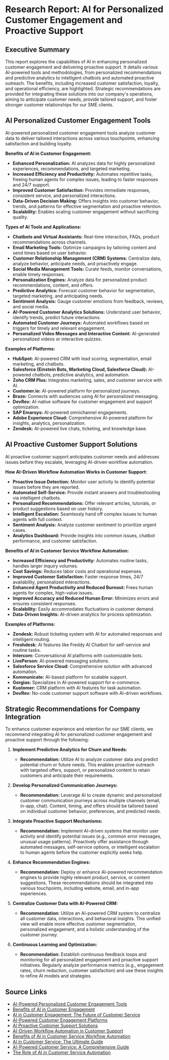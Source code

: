 # Research Report: AI for Personalized Customer Engagement and Proactive Support

## Executive Summary

This report explores the capabilities of AI in enhancing personalized customer engagement and delivering proactive support. It details various AI-powered tools and methodologies, from personalized recommendations and predictive analytics to intelligent chatbots and automated proactive outreach. The benefits, including increased customer satisfaction, loyalty, and operational efficiency, are highlighted. Strategic recommendations are provided for integrating these solutions into our company's operations, aiming to anticipate customer needs, provide tailored support, and foster stronger customer relationships for our SME clients.

## AI Personalized Customer Engagement Tools

AI-powered personalized customer engagement tools analyze customer data to deliver tailored interactions across various touchpoints, enhancing satisfaction and building loyalty.

**Benefits of AI in Customer Engagement:**
*   **Enhanced Personalization:** AI analyzes data for highly personalized experiences, recommendations, and targeted marketing.
*   **Increased Efficiency and Productivity:** Automates repetitive tasks, freeing human agents for complex issues, leading to faster responses and 24/7 support.
*   **Improved Customer Satisfaction:** Provides immediate responses, consistent service, and personalized interactions.
*   **Data-Driven Decision Making:** Offers insights into customer behavior, trends, and patterns for effective segmentation and proactive retention.
*   **Scalability:** Enables scaling customer engagement without sacrificing quality.

**Types of AI Tools and Applications:**
*   **Chatbots and Virtual Assistants:** Real-time interaction, FAQs, product recommendations across channels.
*   **Email Marketing Tools:** Optimize campaigns by tailoring content and send times based on user behavior.
*   **Customer Relationship Management (CRM) Systems:** Centralize data, analyze behavior, anticipate needs, and proactively engage.
*   **Social Media Management Tools:** Curate feeds, monitor conversations, enable timely responses.
*   **Personalization Engines:** Analyze data for personalized product recommendations, content, and offers.
*   **Predictive Analytics:** Forecast customer behavior for segmentation, targeted marketing, and anticipating needs.
*   **Sentiment Analysis:** Gauge customer emotions from feedback, reviews, and social media.
*   **AI-Powered Customer Analytics Solutions:** Understand user behavior, identify trends, predict future interactions.
*   **Automated Customer Journeys:** Automated workflows based on triggers for timely and relevant engagement.
*   **Personalized Video Messages and Interactive Content:** AI-generated personalized videos or interactive quizzes.

**Examples of Platforms:**
*   **HubSpot:** AI-powered CRM with lead scoring, segmentation, email marketing, and chatbots.
*   **Salesforce (Einstein Bots, Marketing Cloud, Salesforce Cloud):** AI-powered chatbots, predictive analytics, and automation.
*   **Zoho CRM Plus:** Integrates marketing, sales, and customer service with AI.
*   **Customer.io:** AI-powered platform for personalized journeys.
*   **Braze:** Connects with audiences using AI for personalized messaging.
*   **DevRev:** AI-native software for customer engagement and support optimization.
*   **SAP Emarsys:** AI-powered omnichannel engagements.
*   **Adobe Experience Cloud:** Comprehensive AI-powered platform for insights, analytics, personalization.
*   **Zendesk:** AI-powered live chats, ticketing, and knowledge base.

## AI Proactive Customer Support Solutions

AI proactive customer support anticipates customer needs and addresses issues before they escalate, leveraging AI-driven workflow automation.

**How AI-Driven Workflow Automation Works in Customer Support:**
*   **Proactive Issue Detection:** Monitor user activity to identify potential issues before they are reported.
*   **Automated Self-Service:** Provide instant answers and troubleshooting via intelligent chatbots.
*   **Personalized Recommendations:** Offer relevant articles, tutorials, or product suggestions based on user history.
*   **Intelligent Escalation:** Seamlessly hand off complex issues to human agents with full context.
*   **Sentiment Analysis:** Analyze customer sentiment to prioritize urgent cases.
*   **Analytics Dashboard:** Provide insights into common issues, chatbot performance, and customer satisfaction.

**Benefits of AI in Customer Service Workflow Automation:**
*   **Increased Efficiency and Productivity:** Automates routine tasks, handles larger inquiry volumes.
*   **Cost Savings:** Reduces labor costs and operational expenses.
*   **Improved Customer Satisfaction:** Faster response times, 24/7 availability, personalized interactions.
*   **Enhanced Agent Productivity and Reduced Burnout:** Frees human agents for complex, high-value issues.
*   **Improved Accuracy and Reduced Human Error:** Minimizes errors and ensures consistent responses.
*   **Scalability:** Easily accommodates fluctuations in customer demand.
*   **Data-Driven Insights:** AI-driven analytics for process optimization.

**Examples of Platforms:**
*   **Zendesk:** Robust ticketing system with AI for automated responses and intelligent routing.
*   **Freshdesk:** AI features like Freddy AI Chatbot for self-service and routine tasks.
*   **Intercom:** Conversational AI platforms with customizable bots.
*   **LivePerson:** AI-powered messaging solutions.
*   **Salesforce Service Cloud:** Comprehensive solution with advanced automation.
*   **Kommunicate:** AI-based platform for scalable support.
*   **Gorgias:** Specializes in AI-powered support for e-commerce.
*   **Kustomer:** CRM platform with AI features for task automation.
*   **DevRev:** No-code customer support software with AI-driven workflows.

## Strategic Recommendations for Company Integration

To enhance customer experience and retention for our SME clients, we recommend integrating AI for personalized customer engagement and proactive support through the following:

1.  **Implement Predictive Analytics for Churn and Needs:**
    *   **Recommendation:** Utilize AI to analyze customer data and predict potential churn or future needs. This enables proactive outreach with targeted offers, support, or personalized content to retain customers and anticipate their requirements.

2.  **Develop Personalized Communication Journeys:**
    *   **Recommendation:** Leverage AI to create dynamic and personalized customer communication journeys across multiple channels (email, in-app, chat). Content, timing, and offers should be tailored based on individual customer behavior, preferences, and predicted needs.

3.  **Integrate Proactive Support Mechanisms:**
    *   **Recommendation:** Implement AI-driven systems that monitor user activity and identify potential issues (e.g., common error messages, unusual usage patterns). Proactively offer assistance through automated messages, self-service options, or intelligent escalation to human agents before the customer explicitly seeks help.

4.  **Enhance Recommendation Engines:**
    *   **Recommendation:** Deploy or enhance AI-powered recommendation engines to provide highly relevant product, service, or content suggestions. These recommendations should be integrated into various touchpoints, including website, email, and in-app experiences.

5.  **Centralize Customer Data with AI-Powered CRM:**
    *   **Recommendation:** Utilize an AI-powered CRM system to centralize all customer data, interactions, and behavioral insights. This unified view will enable more effective customer segmentation, personalized engagement, and a holistic understanding of the customer journey.

6.  **Continuous Learning and Optimization:**
    *   **Recommendation:** Establish continuous feedback loops and monitoring for all personalized engagement and proactive support initiatives. Regularly analyze performance metrics (e.g., engagement rates, churn reduction, customer satisfaction) and use these insights to refine AI models and strategies.

## Source Links

*   [AI-Powered Personalized Customer Engagement Tools](https://www.bitrix24.com/articles/ai-powered-personalized-customer-engagement-tools.php)
*   [Benefits of AI in Customer Engagement](https://www.sganalytics.com/blog/benefits-of-ai-in-customer-engagement/)
*   [AI in Customer Engagement: The Future of Customer Service](https://www.gocustomer.ai/blog/ai-in-customer-engagement-the-future-of-customer-service)
*   [AI-Powered Customer Engagement Platforms](https://www.adaglobal.com/blog/ai-powered-customer-engagement-platforms)
*   [AI Proactive Customer Support Solutions](https://www.devrev.ai/blog/ai-proactive-customer-support-solutions)
*   [AI-Driven Workflow Automation in Customer Support](https://www.nice.com/engage/customer-service-software/ai-driven-workflow-automation)
*   [Benefits of AI in Customer Service Workflow Automation](https://www.roicallcentersolutions.com/blog/benefits-of-ai-in-customer-service)
*   [AI in Customer Service: The Ultimate Guide](https://www.zendesk.com/blog/ai-customer-service/)
*   [AI-Powered Customer Service: A Comprehensive Guide](https://www.kommunicate.io/blog/ai-powered-customer-service/)
*   [The Role of AI in Customer Service Automation](https://www.kustomer.com/blog/ai-customer-service-automation/)
